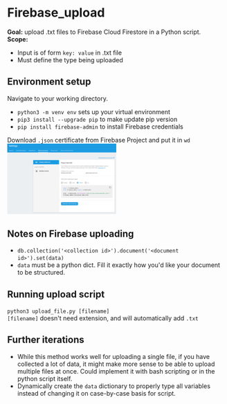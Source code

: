 # Firebase_upload
<b>Goal:</b> upload .txt files to Firebase Cloud Firestore in a Python script. <br />
<b>Scope:</b>
* Input is of form `key: value` in .txt file
* Must define the type being uploaded

## Environment setup
Navigate to your working directory.
* `python3 -m venv env` sets up your virtual environment
* `pip3 install --upgrade pip` to make update pip version
* `pip install firebase-admin` to install Firebase credentials

Download `.json` certificate from Firebase Project and put it in `wd`
<img src="https://github.com/jhirsh/firebase_upload/blob/master/firebase_download_key.png" alt="Firebase .json certificate"  display=block margin-left=atuo margin-right=auto width=50%>

## Notes on Firebase uploading
* `db.collection('<collection id>').document('<document id>').set(data)`
* `data` must be a python dict. Fill it exactly how you'd like your document to be structured.

## Running upload script
`python3 upload_file.py [filename]` <br />
`[filename]` doesn't need extension, and will automatically add `.txt`

## Further iterations
* While this method works well for uploading a single file, if you have collected a lot of data, it might make more sense to be able to upload multiple files at once. Could implement it with bash scripting or in the python script itself.
* Dynamically create the `data` dictionary to properly type all variables instead of changing it on case-by-case basis for script.


